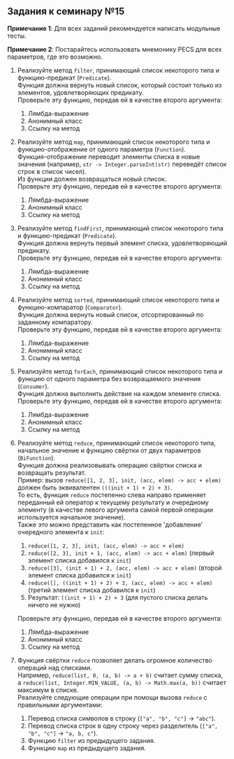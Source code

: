## Задания к семинару №15

**Примечание 1**: Для всех заданий рекомендуется написать модульные тесты.

**Примечание 2**: Постарайтесь использовать мнемонику PECS для всех параметров, где это возможно.

1. Реализуйте метод `filter`, принимающий список некоторого типа и функцию-предикат (`Predicate`). \
   Функция должна вернуть новый список, который состоит только из элементов, удовлетворяющих предикату. \
   Проверьте эту функцию, передав ей в качестве второго аргумента:
   1. Лямбда-выражение
   2. Анонимный класс
   3. Ссылку на метод
2. Реализуйте метод `map`, принимающий список некоторого типа и функцию-отображение от одного параметра (`Function`). \
   Функция-отображение переводит элементы списка в новые значения (например, `str -> Integer.parseInt(str)` переведёт список строк в список чисел). \
   Из функции должен возвращаться новый список. \
   Проверьте эту функцию, передав ей в качестве второго аргумента:
   1. Лямбда-выражение
   2. Анонимный класс
   3. Ссылку на метод
3. Реализуйте метод `findFirst`, принимающий список некоторого типа и функцию-предикат (`Predicate`). \
   Функция должна вернуть первый элемент списка, удовлетворяющий предикату. \
   Проверьте эту функцию, передав ей в качестве второго аргумента:
   1. Лямбда-выражение
   2. Анонимный класс
   3. Ссылку на метод
4. Реализуйте метод `sorted`, принимающий список некоторого типа и функцию-компаратор (`Comparator`). \
   Функция должна вернуть новый список, отсортированный по заданному компаратору. \
   Проверьте эту функцию, передав ей в качестве второго аргумента:
   1. Лямбда-выражение
   2. Анонимный класс
   3. Ссылку на метод
5. Реализуйте метод `forEach`, принимающий список некоторого типа и функцию от одного параметра без возвращаемого значения (`Consumer`). \
   Функция должна выполнить действие на каждом элементе списка. \
   Проверьте эту функцию, передав ей в качестве второго аргумента:
   1. Лямбда-выражение
   2. Анонимный класс
   3. Ссылку на метод
6. Реализуйте метод `reduce`, принимающий список некоторого типа, начальное значение и функцию свёртки от двух параметров (`BiFunction`). \
   Функция должна реализовывать операцию свёртки списка и возвращать результат. \
   Пример: вызов `reduce([1, 2, 3], init, (acc, elem) -> acc + elem)` должен быть эквивалентен `(((init + 1) + 2) + 3)`. \
   То есть, функция `reduce` постепенно слева направо применяет переданный ей оператор к текущему результату и очередному элементу (в качестве левого аргумента самой первой операции используется начальное значение). \
   Также это можно представить как постепенное 'добавление' очередного элемента к `init`:
   1. `reduce([1, 2, 3], init, (acc, elem) -> acc + elem)`
   2. `reduce([2, 3], init + 1, (acc, elem) -> acc + elem)` (первый элемент списка добавился к `init`)
   3. `reduce([3], (init + 1) + 2, (acc, elem) -> acc + elem)` (второй элемент списка добавился к `init`)
   4. `reduce([], ((init + 1) + 2) + 3, (acc, elem) -> acc + elem)` (третий элемент списка добавился к `init`)
   5. Результат: `((init + 1) + 2) + 3` (для пустого списка делать ничего не нужно)

   Проверьте эту функцию, передав ей в качестве второго аргумента:
   1. Лямбда-выражение
   2. Анонимный класс
   3. Ссылку на метод
7. Функция свёртки `reduce` позволяет делать огромное количество операций над списками. \
   Например, `reduce(list, 0, (a, b) -> a + b)` считает сумму списка, а `reduce(list, Integer.MIN_VALUE, (a, b) -> Math.max(a, b))` считает максимум в списке. \
   Реализуйте следующие операции при помощи вызова `reduce` с правильными аргументами:
   1. Перевод списка символов в строку (`["a", "b", "c"]` -> `"abc"`).
   2. Перевод списка строк в одну строку через разделитель (`["a", "b", "c"]` -> `"a, b, c"`).
   3. Функцию `filter` из предыдущего задания.
   4. Функцию `map` из предыдущего задания.

